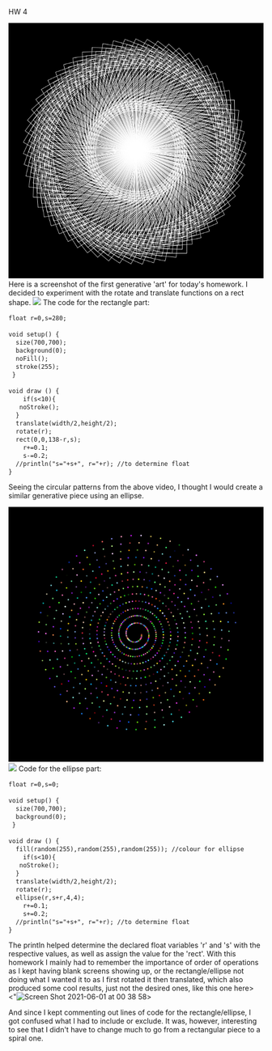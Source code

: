 HW 4

<img src= "https://github.com/safimasafi/introtoim/blob/main/June1/img1.png">
Here is a screenshot of the first generative 'art' for today's homework. I decided to experiment with the rotate and translate functions on a rect shape. 
<img src= "https://user-images.githubusercontent.com/70910372/120238859-22bdfe80-c26e-11eb-848c-78499d0f171c.mov">
The code for the rectangle part:

````
float r=0,s=280;

void setup() {
  size(700,700);
  background(0);
  noFill();
  stroke(255);
 }
 
void draw () {
    if(s<10){
   noStroke();
  }
  translate(width/2,height/2);
  rotate(r);
  rect(0,0,138-r,s);
    r+=0.1;
    s-=0.2;         
  //println("s="+s+", r="+r); //to determine float
}
````
Seeing the circular patterns from the above video, I thought I would create a similar generative piece using an ellipse. 

<img src= "https://github.com/safimasafi/introtoim/blob/main/June1/img2.png">
<img src= "https://user-images.githubusercontent.com/70910372/120239226-d8894d00-c26e-11eb-949a-d7e9cdeef8b9.mov">
Code for the ellipse part:

````
float r=0,s=0;

void setup() {
  size(700,700);
  background(0);
 }
 
void draw () {
  fill(random(255),random(255),random(255)); //colour for ellipse
    if(s<10){
   noStroke();
  }
  translate(width/2,height/2);
  rotate(r);
  ellipse(r,s+r,4,4);
    r+=0.1;
    s+=0.2;         
  //println("s="+s+", r="+r); //to determine float
}
````

The println helped determine the declared float variables 'r' and 's' with the respective values, as well as assign the value for the 'rect'.
With this homework I mainly had to remember the importance of order of operations as I kept having blank screens showing up, or the rectangle/ellipse not doing what I wanted it to as I first rotated it then translated, which also produced some cool results, just not the desired ones, like this one here> <"![Screen Shot 2021-06-01 at 00 38 58](https://user-images.githubusercontent.com/70910372/120240558-edb3ab00-c271-11eb-88f1-e58cda0b679d.png)>


And since I kept commenting out lines of code for the rectangle/ellipse, I got confused what I had to include or exclude. 
It was, however, interesting to see that I didn't have to change much to go from a rectangular piece to a spiral one.
